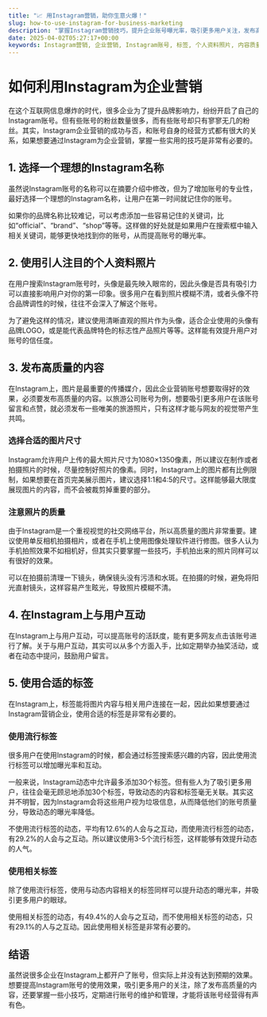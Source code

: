 ```yaml
---
title: "📈 用Instagram营销，助你生意火爆！"
slug: how-to-use-instagram-for-business-marketing
description: "掌握Instagram营销技巧，提升企业账号曝光率，吸引更多用户关注，发布高质量内容与用户互动是关键。"
date: 2025-04-02T05:27:17+00:00
keywords: Instagram营销, 企业营销, Instagram账号, 标签, 个人资料照片, 内容质量
---
```


# 如何利用Instagram为企业营销

在这个互联网信息爆炸的时代，很多企业为了提升品牌影响力，纷纷开启了自己的Instagram账号。但有些账号的粉丝数量很多，而有些账号却只有寥寥无几的粉丝。其实，Instagram企业营销的成功与否，和账号自身的经营方式都有很大的关系，如果想要通过Instagram为企业营销，掌握一些实用的技巧是非常有必要的。

## 1. 选择一个理想的Instagram名称

虽然说Instagram账号的名称可以在摘要介绍中修改，但为了增加账号的专业性，最好选择一个理想的Instagram名称，让用户在第一时间就记住你的账号。

如果你的品牌名称比较难记，可以考虑添加一些容易记住的关键词，比如“official”、“brand”、“shop”等等。这样做的好处就是如果用户在搜索框中输入相关关键词，能够更快地找到你的账号，从而提高账号的曝光率。

## 2. 使用引人注目的个人资料照片

在用户搜索Instagram账号时，头像是最先映入眼帘的，因此头像是否具有吸引力可以直接影响用户对你的第一印象。很多用户在看到照片模糊不清，或者头像不符合品牌调性的时候，往往不会深入了解这个账号。

为了避免这样的情况，建议使用清晰直观的照片作为头像，适合企业使用的头像有品牌LOGO，或是能代表品牌特色的标志性产品照片等等。这样能有效提升用户对账号的信任度。

## 3. 发布高质量的内容

在Instagram上，图片是最重要的传播媒介，因此企业营销账号想要取得好的效果，必须要发布高质量的内容。以旅游公司账号为例，想要吸引更多用户在该账号留言和点赞，就必须发布一些唯美的旅游照片，只有这样才能与网友的视觉带产生共鸣。

### 选择合适的图片尺寸

Instagram允许用户上传的最大照片尺寸为1080×1350像素，所以建议在制作或者拍摄照片的时候，尽量控制好照片的像素。同时，Instagram上的图片都有比例限制，如果想要在首页完美展示图片，建议选择1:1和4:5的尺寸。这样能够最大限度展现图片的内容，而不会被裁剪掉重要的部分。

### 注意照片的质量

由于Instagram是一个重视视觉的社交网络平台，所以高质量的图片非常重要。建议使用单反相机拍摄相片，或者在手机上使用图像处理软件进行修图。很多人认为手机拍照效果不如相机好，但其实只要掌握一些技巧，手机拍出来的照片同样可以有很好的效果。

可以在拍摄前清理一下镜头，确保镜头没有污渍和水斑。在拍摄的时候，避免将阳光直射镜头，这样容易产生眩光，导致照片模糊不清。

## 4. 在Instagram上与用户互动

在Instagram上与用户互动，可以提高账号的活跃度，能有更多网友点击该账号进行了解。关于与用户互动，其实可以从多个方面入手，比如定期举办抽奖活动，或者在动态中提问，鼓励用户留言。

## 5. 使用合适的标签

在Instagram上，标签能将图片内容与相关用户连接在一起，因此如果想要通过Instagram营销企业，使用合适的标签是非常有必要的。

### 使用流行标签

很多用户在使用Instagram的时候，都会通过标签搜索感兴趣的内容，因此使用流行标签可以增加曝光率和互动。

一般来说，Instagram动态中允许最多添加30个标签。但有些人为了吸引更多用户，往往会毫无顾忌地添加30个标签，导致动态的内容和标签毫无关联。其实这并不明智，因为Instagram会将这些用户视为垃圾信息，从而降低他们的账号质量分，导致动态的曝光率降低。

不使用流行标签的动态，平均有12.6%的人会与之互动，而使用流行标签的动态，有29.2%的人会与之互动。所以建议使用3-5个流行标签，这样能够有效提升动态的人气。

### 使用相关标签

除了使用流行标签，使用与动态内容相关的标签同样可以提升动态的曝光率，并吸引更多用户的眼球。

使用相关标签的动态，有49.4%的人会与之互动，而不使用相关标签的动态，只有29.1%的人与之互动。因此使用相关标签是非常有必要的。

## 结语

虽然说很多企业在Instagram上都开户了账号，但实际上并没有达到预期的效果。想要提高Instagram账号的使用效果，吸引更多用户的关注，除了发布高质量的内容，还要掌握一些小技巧，定期进行账号的维护和管理，才能将该账号经营得有声有色。